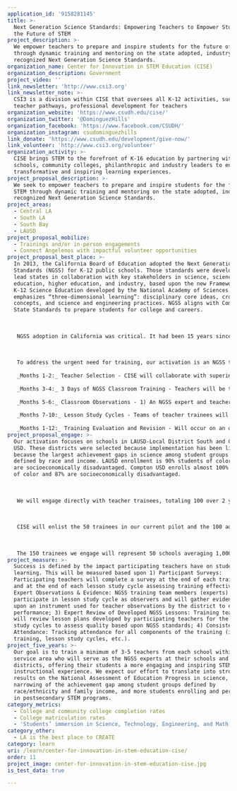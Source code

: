 ```yaml
---
application_id: '9158281145'
title: >-
  Next Generation Science Standards: Empowering Teachers to Empower Students for
  the Future of STEM
project_description: >-
  We empower teachers to prepare and inspire students for the future of STEM
  through dynamic training and mentoring on the state adopted, industry
  recognized Next Generation Science Standards.
organization_name: Center for Innovation in STEM Education (CISE)
organization_description: Government
project_video: ''
link_newsletter: 'http://www.csi3.org'
link_newsletter_note: >-
  CSI3 is a division within CISE that oversees all K-12 activities, such as
  teacher pathways, professional development for teachers
organization_website: 'https://www.csudh.edu/cise/'
organization_twitter: '@DominguezHills'
organization_facebook: 'https://www.facebook.com/CSUDH/'
organization_instagram: csudominguezhills
link_donate: 'https://www.csudh.edu/development/give-now/'
link_volunteer: 'http://www.csi3.org/volunteer'
organization_activity: >-
  CISE brings STEM to the forefront of K-16 education by partnering with
  schools, community colleges, philanthropic and industry leaders to enable
  transformative and inspiring learning experiences.
project_proposal_description: >-
  We seek to empower teachers to prepare and inspire students for the future of
  STEM through dynamic training and mentoring on the state adopted, industry
  recognized Next Generation Science Standards.
project_areas:
  - Central LA
  - South LA
  - South Bay
  - LAUSD
project_proposal_mobilize:
  - Trainings and/or in-person engagements
  - Connect Angelenos with impactful volunteer opportunities
project_proposal_best_place: >-
  In 2013, the California Board of Education adopted the Next Generation Science
  Standards (NGSS) for K-12 public schools. Those standards were developed by 26
  lead states in collaboration with key stakeholders in science, science
  education, higher education, and industry, based upon the new Framework for
  K-12 Science Education developed by the National Academy of Sciences. NGSS
  emphasizes “three-dimensional learning”: disciplinary core ideas, crosscutting
  concepts, and science and engineering practices. NGSS aligns with Common Core
  State Standards to prepare students for college and careers. 
   
   
   
   NGSS adoption in California was critical. It had been 15 years since standards were revised, despite numerous advances in the field of science and the innovation driven economy. However, implementation has been uneven with limited teacher training. LA simply cannot be the best place to learn if our science teachers are not given the skills to prepare our students for the future of STEM. Students will not be prepared for college, careers and citizenship unless teachers set the right expectations and goals. Improved science standards will inspire students to pursue STEM in higher education and prepare them for the rigors of college, lifting our higher education completion rates and time to completion. In turn, employers can hire workers with strong science-based skills—including specific content areas but also skills such as critical thinking and inquiry-based problem solving.
   
   
   
   To address the urgent need for training, our activation is an NGSS training that includes a dynamic combination of classroom training, real-time feedback, and group collaboration. It will be rolled out to teachers in LAUSD-Local District South (includes San Pedro, Lomita, Gardena, South LA, South Central LA) and Compton USD. We will train two cohorts of 50 teachers (100 total) in two years. The program will be rolled out according to the following timeline each year:
   
   _Months 1-2:_ Teacher Selection - CISE will collaborate with superintendents and STEM coordinators to identify which schools will most benefit from training. Principals at selected schools will recommend 2-3 K-9 teachers.
   
   _Months 3-4:_ 3 Days of NGSS Classroom Training - Teachers will be trained on the conceptual and instructional shifts from the current standards. They will learn the 3 dimensions of NGSS, analyze lesson plans, and break down the new performance expectations. 
   
   _Months 5-6:_ Classroom Observations - 1) An NGSS expert and teacher will meet in advance to agree on the observation focus and review the lesson plan; 2) The NGSS expert will observe and document evidence of good teaching practices; 3) Formal feedback will be provided.
   
   _Months 7-10:_ Lesson Study Cycles - Teams of teacher trainees will engage in collaborative planning-teaching-observation of learning, followed by lesson evaluation and refinement.
   
   _Months 1-12:_ Training Evaluation and Revision - Will occur on an ongoing basis (details in #12).
project_proposal_engage: >-
  Our activation focuses on schools in LAUSD-Local District South and Compton
  USD. These districts were selected because implementation has been limited and
  because the largest achievement gaps in science among student groups are
  defined by race and income. LAUSD enrollment is 90% students of color and 80%
  are socioeconomically disadvantaged. Compton USD enrolls almost 100% students
  of color and 87% are socioeconomically disadvantaged. 
   
   
   
   We will engage directly with teacher trainees, totaling 100 over 2 years. In turn, these teachers will engage their students as they become more effective and inspiring teachers. CISE will also give our teacher trainees strategies and tools to engage parents. Examples include at a minimum keeping parents informed about the shift to NGSS and at most enlisting parents to volunteer in and outside of the classroom to help with NGSS-based science projects.
   
   
   
   CISE will enlist the 50 trainees in our current pilot and the 100 additional trainees to become NGSS experts at their schools that mentor fellow teachers. NGSS experts will provide guidance to these 150 teachers as they help their fellow teachers learn the new standards.
   
   
   
   The 150 trainees we engage will represent 50 schools averaging 1,000 students. With those trainees engaging their fellow teachers on the new standards, 50,000 students will be touched directly or indirectly by our effort. With our push to keep all parents informed at a minimum, we will touch well over 100,000 Angelenos.
project_measure: >-
  Success is defined by the impact participating teachers have on student
  learning. This will be measured based upon 1) Participant Surveys:
  Participating teachers will complete a survey at the end of each training day
  and at the end of each lesson study cycle assessing training effectiveness; 2)
  Expert Observations & Evidence: NGSS training team members (experts) will
  participate in lesson study cycle as observers and will gather evidence based
  upon an instrument used for teacher observations by the district to evaluate
  performance; 3) Expert Review of Developed NGSS Lessons: Training team experts
  will review lesson plans developed by participating teachers for the lesson
  study cycles to assess quality based upon NGSS standards; 4) Consistent
  Attendance: Tracking attendance for all components of the training (in-person
  training, lesson study cycles, etc.).
project_five_years: >-
  Our goal is to train a minimum of 3-5 teachers from each school within our
  service area who will serve as the NGSS experts at their schools and
  districts, offering their students a more engaging and inspiring STEM
  instructional experience. We expect our effort to translate into stronger
  results on the National Assessment of Education Progress in science, a
  narrowing of the achievement gap among student groups defined by
  race/ethnicity and family income, and more students enrolling and persisting
  in postsecondary STEM programs.
category_metrics:
  - College and community college completion rates
  - College matriculation rates
  - 'Students’ immersion in Science, Technology, Engineering, and Math content'
category_other:
  - LA is the best place to CREATE
category: learn
uri: /learn/center-for-innovation-in-stem-education-cise/
order: 11
project_image: center-for-innovation-in-stem-education-cise.jpg
is_test_data: true

---
```

